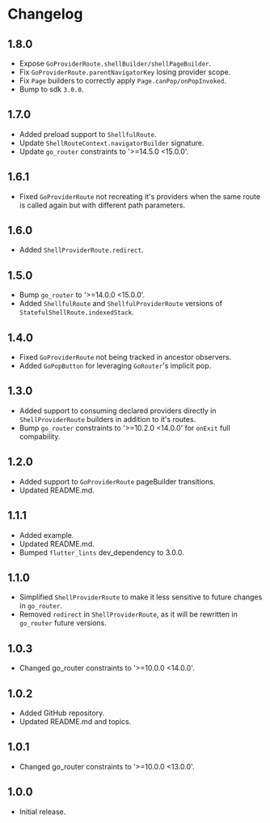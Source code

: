 # Changelog

## 1.8.0

- Expose `GoProviderRoute.shellBuilder/shellPageBuilder`.
- Fix `GoProviderRoute.parentNavigatorKey` losing provider scope.
- Fix `Page` builders to correctly apply `Page.canPop/onPopInvoked`.
- Bump to sdk `3.0.0`.

## 1.7.0

- Added preload support to `ShellfulRoute`.
- Update `ShellRouteContext.navigatorBuilder` signature.
- Update `go_router` constraints to '>=14.5.0 <15.0.0'.

## 1.6.1

- Fixed `GoProviderRoute` not recreating it's providers when the same route is called again but with different path parameters.

## 1.6.0

- Added `ShellProviderRoute.redirect`.

## 1.5.0

- Bump `go_router` to '>=14.0.0 <15.0.0'.
- Added `ShellfulRoute` and `ShellfulProviderRoute` versions of `StatefulShellRoute.indexedStack`.

## 1.4.0

- Fixed `GoProviderRoute` not being tracked in ancestor observers.
- Added `GoPopButton` for leveraging `GoRouter`'s implicit pop.

## 1.3.0

- Added support to consuming declared providers directly in `ShellProviderRoute` builders in addition to it's routes.
- Bump `go_router` constraints to '>=10.2.0 <14.0.0' for `onExit` full compability.

## 1.2.0

- Added support to `GoProviderRoute` pageBuilder transitions.
- Updated README.md.

## 1.1.1

- Added example.
- Updated README.md.
- Bumped `flutter_lints` dev_dependency to 3.0.0.

## 1.1.0

- Simplified `ShellProviderRoute` to make it less sensitive to future changes in `go_router`.
- Removed `redirect` in `ShellProviderRoute`, as it will be rewritten in `go_router` future versions.

## 1.0.3

- Changed go_router constraints to '>=10.0.0 <14.0.0'.

## 1.0.2

- Added GitHub repository.
- Updated README.md and topics.

## 1.0.1

- Changed go_router constraints to '>=10.0.0 <13.0.0'.

## 1.0.0

- Initial release.
